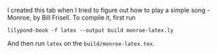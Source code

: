I created this tab when I tried to figure out how to play a simple song - Monroe, by Bill Frisell. To compile it, first run

```
lilypond-book -f latex --output build monroe-latex.ly
```

And then run `latex` on the `build/monroe-latex.tex`.
